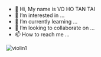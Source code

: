 - 👋 Hi, My name is VO HO TAN TAI
- 👀 I’m interested in ...
- 🌱 I’m currently learning ...
- 💞️ I’m looking to collaborate on ...
- 📫 How to reach me ...

<!---
hotantai181/hotantai181 is a ✨ special ✨ repository because its `README.md` (this file) appears on your GitHub profile.
You can click the Preview link to take a look at your changes.
--->
![violin1](https://user-images.githubusercontent.com/77793889/174825653-6177e160-c841-4601-b6a6-c3c578474453.jpg)
